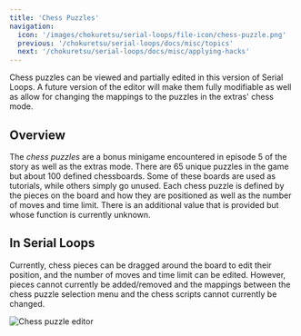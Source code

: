 ```yaml
---
title: 'Chess Puzzles'
navigation:
  icon: '/images/chokuretsu/serial-loops/file-icon/chess-puzzle.png'
  previous: '/chokuretsu/serial-loops/docs/misc/topics'
  next: '/chokuretsu/serial-loops/docs/misc/applying-hacks'
---
```


Chess puzzles can be viewed and partially edited in this version of Serial Loops. A future version of the editor will make them fully modifiable as well as allow for changing the mappings
to the puzzles in the extras' chess mode.

## Overview
The _chess puzzles_ are a bonus minigame encountered in episode 5 of the story as well as the extras mode. There are 65 unique puzzles in the game but about 100 defined chessboards.
Some of these boards are used as tutorials, while others simply go unused. Each chess puzzle is defined by the pieces on the board and how they are positioned as well as the number of moves
and time limit. There is an additional value that is provided but whose function is currently unknown.

## In Serial Loops
Currently, chess pieces can be dragged around the board to edit their position, and the number of moves and time limit can be edited. However, pieces cannot currently be added/removed
and the mappings between the chess puzzle selection menu and the chess scripts cannot currently be changed.

![Chess puzzle editor](/images/chokuretsu/serial-loops/chess-puzzle-editing.png)